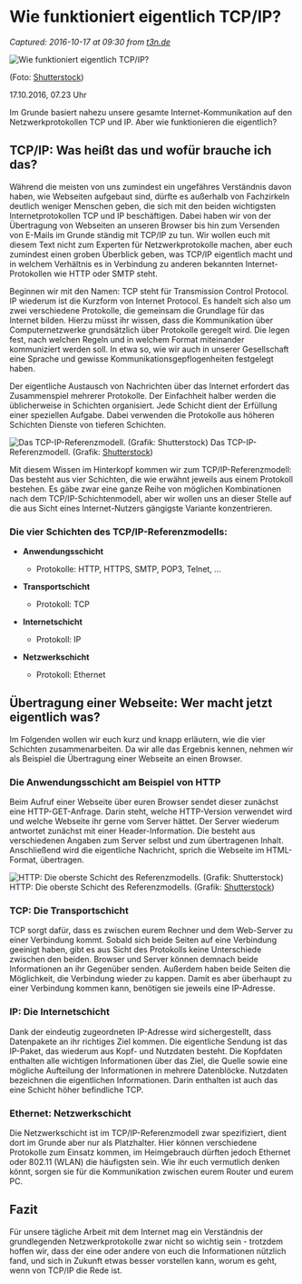 # Wie funktioniert eigentlich TCP/IP?

_Captured: 2016-10-17 at 09:30 from [t3n.de](http://t3n.de/news/tcp-ip-internet-grundlagen-755667/)_

![Wie funktioniert eigentlich TCP/IP?](http://img.t3n.sc/news/wp-content/uploads/2016/10/netzwerke-tcp-ip-internet.jpg?auto=compress%2Cenhance%2Cformat&fit=crop&fm=jpg&h=347&ixlib=php-1.1.0&q=65&w=620&s=94b5068b48bc3470b6264d51ac482a50)

(Foto: [Shutterstock](http://www.shutterstock.com/pic-433604629/stock-photo-fiber-optic-cables-connected-to-an-optic-ports-and-utp-network-cables-connected-to-ethernet-ports.html))

17.10.2016, 07.23 Uhr

Im Grunde basiert nahezu unsere gesamte Internet-Kommunikation auf den Netzwerkprotokollen TCP und IP. Aber wie funktionieren die eigentlich? 

## TCP/IP: Was heißt das und wofür brauche ich das?

Während die meisten von uns zumindest ein ungefähres Verständnis davon haben, wie Webseiten aufgebaut sind, dürfte es außerhalb von Fachzirkeln deutlich weniger Menschen geben, die sich mit den beiden wichtigsten Internetprotokollen TCP und IP beschäftigen. Dabei haben wir von der Übertragung von Webseiten an unseren Browser bis hin zum Versenden von E-Mails im Grunde ständig mit TCP/IP zu tun. Wir wollen euch mit diesem Text nicht zum Experten für Netzwerkprotokolle machen, aber euch zumindest einen groben Überblick geben, was TCP/IP eigentlich macht und in welchem Verhältnis es in Verbindung zu anderen bekannten Internet-Protokollen wie HTTP oder SMTP steht.

Beginnen wir mit den Namen: TCP steht für Transmission Control Protocol. IP wiederum ist die Kurzform von Internet Protocol. Es handelt sich also um zwei verschiedene Protokolle, die gemeinsam die Grundlage für das Internet bilden. Hierzu müsst ihr wissen, dass die Kommunikation über Computernetzwerke grundsätzlich über Protokolle geregelt wird. Die legen fest, nach welchen Regeln und in welchem Format miteinander kommuniziert werden soll. In etwa so, wie wir auch in unserer Gesellschaft eine Sprache und gewisse Kommunikationsgepflogenheiten festgelegt haben.

Der eigentliche Austausch von Nachrichten über das Internet erfordert das Zusammenspiel mehrerer Protokolle. Der Einfachheit halber werden die üblicherweise in Schichten organisiert. Jede Schicht dient der Erfüllung einer speziellen Aufgabe. Dabei verwenden die Protokolle aus höheren Schichten Dienste von tieferen Schichten.

![Das TCP-IP-Referenzmodell. \(Grafik: Shutterstock\)](http://t3n.de/news/wp-content/uploads/2016/10/tcp-ip-internet-protokolle-620x384.jpg) Das TCP-IP-Referenzmodell. (Grafik: [Shutterstock](http://www.shutterstock.com/pic-171603395/stock-vector-computer-networks-application-layer-of-tcpip-networking-model-work-of-http-protocol.html))

Mit diesem Wissen im Hinterkopf kommen wir zum TCP/IP-Referenzmodell: Das besteht aus vier Schichten, die wie erwähnt jeweils aus einem Protokoll bestehen. Es gäbe zwar eine ganze Reihe von möglichen Kombinationen nach dem TCP/IP-Schichtenmodell, aber wir wollen uns an dieser Stelle auf die aus Sicht eines Internet-Nutzers gängigste Variante konzentrieren.

### Die vier Schichten des TCP/IP-Referenzmodells:

  * **Anwendungsschicht**
    * Protokolle: HTTP, HTTPS, SMTP, POP3, Telnet, ...

  * **Transportschicht**
    * Protokoll: TCP

  * **Internetschicht**
    * Protokoll: IP

  * **Netzwerkschicht**
    * Protokoll: Ethernet

## Übertragung einer Webseite: Wer macht jetzt eigentlich was?

Im Folgenden wollen wir euch kurz und knapp erläutern, wie die vier Schichten zusammenarbeiten. Da wir alle das Ergebnis kennen, nehmen wir als Beispiel die Übertragung einer Webseite an einen Browser.

### Die Anwendungsschicht am Beispiel von HTTP

Beim Aufruf einer Webseite über euren Browser sendet dieser zunächst eine HTTP-GET-Anfrage. Darin steht, welche HTTP-Version verwendet wird und welche Webseite ihr gerne vom Server hättet. Der Server wiederum antwortet zunächst mit einer Header-Information. Die besteht aus verschiedenen Angaben zum Server selbst und zum übertragenen Inhalt. Anschließend wird die eigentliche Nachricht, sprich die Webseite im HTML-Format, übertragen.

![HTTP: Die oberste Schicht des Referenzmodells. \(Grafik: Shutterstock\)](http://t3n.de/news/wp-content/uploads/2016/10/tcp-ip-http-internet-protokolle-620x389.jpg) HTTP: Die oberste Schicht des Referenzmodells. (Grafik: [Shutterstock](http://www.shutterstock.com/pic-171603395/stock-vector-computer-networks-application-layer-of-tcpip-networking-model-work-of-http-protocol.html))

### TCP: Die Transportschicht

TCP sorgt dafür, dass es zwischen eurem Rechner und dem Web-Server zu einer Verbindung kommt. Sobald sich beide Seiten auf eine Verbindung geeinigt haben, gibt es aus Sicht des Protokolls keine Unterschiede zwischen den beiden. Browser und Server können demnach beide Informationen an ihr Gegenüber senden. Außerdem haben beide Seiten die Möglichkeit, die Verbindung wieder zu kappen. Damit es aber überhaupt zu einer Verbindung kommen kann, benötigen sie jeweils eine IP-Adresse.

### IP: Die Internetschicht

Dank der eindeutig zugeordneten IP-Adresse wird sichergestellt, dass Datenpakete an ihr richtiges Ziel kommen. Die eigentliche Sendung ist das IP-Paket, das wiederum aus Kopf- und Nutzdaten besteht. Die Kopfdaten enthalten alle wichtigen Informationen über das Ziel, die Quelle sowie eine mögliche Aufteilung der Informationen in mehrere Datenblöcke. Nutzdaten bezeichnen die eigentlichen Informationen. Darin enthalten ist auch das eine Schicht höher befindliche TCP.

### Ethernet: Netzwerkschicht

Die Netzwerkschicht ist im TCP/IP-Referenzmodell zwar spezifiziert, dient dort im Grunde aber nur als Platzhalter. Hier können verschiedene Protokolle zum Einsatz kommen, im Heimgebrauch dürften jedoch Ethernet oder 802.11 (WLAN) die häufigsten sein. Wie ihr euch vermutlich denken könnt, sorgen sie für die Kommunikation zwischen eurem Router und eurem PC.

## Fazit

Für unsere tägliche Arbeit mit dem Internet mag ein Verständnis der grundlegenden Netzwerkprotokolle zwar nicht so wichtig sein - trotzdem hoffen wir, dass der eine oder andere von euch die Informationen nützlich fand, und sich in Zukunft etwas besser vorstellen kann, worum es geht, wenn von TCP/IP die Rede ist.


